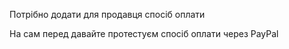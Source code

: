 Потрібно додати для продавця спосіб оплати

На сам перед давайте протестуєм спосіб оплати через PayPal